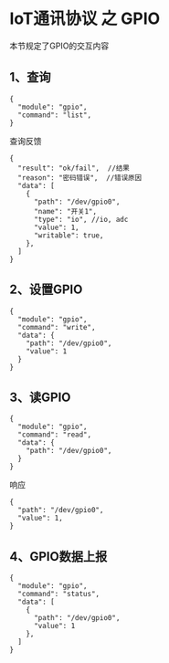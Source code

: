 # IoT通讯协议 之 GPIO

本节规定了GPIO的交互内容

## 1、查询

```json5
{
  "module": "gpio",
  "command": "list",
}
```


查询反馈

```json5
{
  "result": "ok/fail",  //结果
  "reason": "密码错误",  //错误原因
  "data": [
    {
      "path": "/dev/gpio0",
      "name": "开关1",
      "type": "io", //io, adc 
      "value": 1,
      "writable": true,
    },
  ]
}
```


## 2、设置GPIO

```json5
{
  "module": "gpio",
  "command": "write",
  "data": {
    "path": "/dev/gpio0",
    "value": 1
  }
}
```


##  3、读GPIO
```json5
{
  "module": "gpio",
  "command": "read",
  "data": {
    "path": "/dev/gpio0",
  }
}
```

响应
```json5
{
  "path": "/dev/gpio0",
  "value": 1,
}
```

## 4、GPIO数据上报

```json5
{
  "module": "gpio",
  "command": "status",
  "data": [
    {
      "path": "/dev/gpio0",
      "value": 1
    },
  ]
}
```
